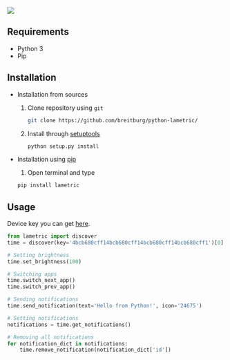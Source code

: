 ![](https://i.imgur.com/Qju3dvw.png)  

## Requirements

- Python 3
- Pip

## Installation

- Installation from sources
    1. Clone repository using `git`
        ```sh
        git clone https://github.com/breitburg/python-lametric/
        ```
    2. Install through [setuptools](https://github.com/pypa/setuptools)
        ```sh
        python setup.py install
        ```

- Installation using [pip](https://github.com/pypa/pip)
    1. Open terminal and type
    ```sh
    pip install lametric
    ```

## Usage

Device key you can get [here](https://developer.lametric.com/user/devices).

```python
from lametric import discover
time = discover(key='4bcb680cff14bcb680cff14bcb680cff14bcb680cff1')[0]

# Setting brightness
time.set_brightness(100)

# Switching apps
time.switch_next_app()
time.switch_prev_app()

# Sending notifications
time.send_notification(text='Hello from Python!', icon='24675')

# Setting notifications
notifications = time.get_notifications()

# Removing all notifications
for notification_dict in notifications:
    time.remove_notification(notification_dict['id'])
```